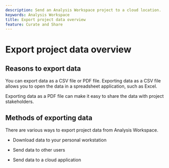 ```yaml
---
description: Send an Analysis Workspace project to a cloud location.
keywords: Analysis Workspace
title: Export project data overview
feature: Curate and Share
---
```

# Export project data overview

## Reasons to export data

You can export data as a CSV file or PDF file. Exporting data as a CSV file allows you to open the data in a spreadsheet application, such as Excel. 

Exporting data as a PDF file can make it easy to share the data with project stakeholders.

## Methods of exporting data

There are various ways to export project data from Analysis Workspace. 

* Download data to your personal workstation

* Send data to other users

* Send data to a cloud application